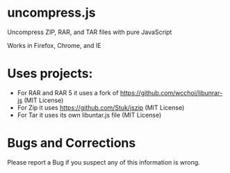 # uncompress.js
Uncompress ZIP, RAR, and TAR files with pure JavaScript

Works in Firefox, Chrome, and IE

# Uses projects:
* For RAR and RAR 5 it uses a fork of https://github.com/wcchoi/libunrar-js (MIT License)
* For Zip it uses https://github.com/Stuk/jszip (MIT License)
* For Tar it uses its own libuntar.js file (MIT License)

# Bugs and Corrections
Please report a Bug if you suspect any of this information is wrong.
